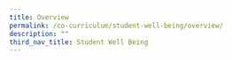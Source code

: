 ```yaml
---
title: Overview
permalink: /co-curriculum/student-well-being/overview/
description: ""
third_nav_title: Student Well Being
---
```

